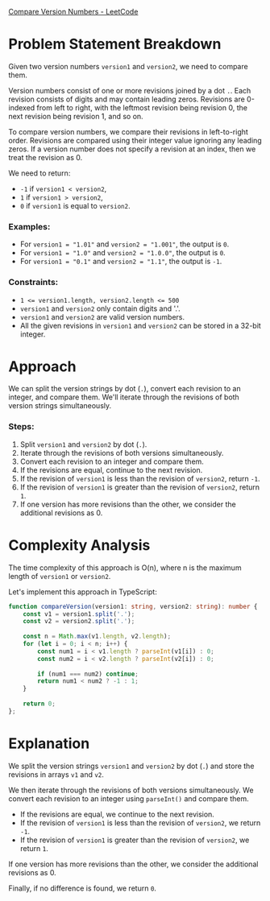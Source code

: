 [Compare Version Numbers - LeetCode](https://leetcode.com/problems/compare-version-numbers/description/?envType=daily-question&envId=2024-05-03)

# Problem Statement Breakdown
Given two version numbers `version1` and `version2`, we need to compare them.

Version numbers consist of one or more revisions joined by a dot `.`. Each revision consists of digits and may contain leading zeros. Revisions are 0-indexed from left to right, with the leftmost revision being revision 0, the next revision being revision 1, and so on.

To compare version numbers, we compare their revisions in left-to-right order. Revisions are compared using their integer value ignoring any leading zeros. If a version number does not specify a revision at an index, then we treat the revision as 0.

We need to return:
- `-1` if `version1 < version2`,
- `1` if `version1 > version2`,
- `0` if `version1` is equal to `version2`.

### Examples:

- For `version1 = "1.01"` and `version2 = "1.001"`, the output is `0`.
- For `version1 = "1.0"` and `version2 = "1.0.0"`, the output is `0`.
- For `version1 = "0.1"` and `version2 = "1.1"`, the output is `-1`.

### Constraints:
- `1 <= version1.length, version2.length <= 500`
- `version1` and `version2` only contain digits and '.'.
- `version1` and `version2` are valid version numbers.
- All the given revisions in `version1` and `version2` can be stored in a 32-bit integer.

# Approach
We can split the version strings by dot (`.`), convert each revision to an integer, and compare them. We'll iterate through the revisions of both version strings simultaneously.

### Steps:
1. Split `version1` and `version2` by dot (`.`).
2. Iterate through the revisions of both versions simultaneously.
3. Convert each revision to an integer and compare them.
4. If the revisions are equal, continue to the next revision.
5. If the revision of `version1` is less than the revision of `version2`, return `-1`.
6. If the revision of `version1` is greater than the revision of `version2`, return `1`.
7. If one version has more revisions than the other, we consider the additional revisions as 0.

# Complexity Analysis
The time complexity of this approach is O(n), where n is the maximum length of `version1` or `version2`.

Let's implement this approach in TypeScript:

```typescript
function compareVersion(version1: string, version2: string): number {
    const v1 = version1.split('.');
    const v2 = version2.split('.');
    
    const n = Math.max(v1.length, v2.length);
    for (let i = 0; i < n; i++) {
        const num1 = i < v1.length ? parseInt(v1[i]) : 0;
        const num2 = i < v2.length ? parseInt(v2[i]) : 0;
        
        if (num1 === num2) continue;
        return num1 < num2 ? -1 : 1;
    }
    
    return 0;
};
```

# Explanation
We split the version strings `version1` and `version2` by dot (`.`) and store the revisions in arrays `v1` and `v2`.

We then iterate through the revisions of both versions simultaneously. We convert each revision to an integer using `parseInt()` and compare them.

- If the revisions are equal, we continue to the next revision.
- If the revision of `version1` is less than the revision of `version2`, we return `-1`.
- If the revision of `version1` is greater than the revision of `version2`, we return `1`.

If one version has more revisions than the other, we consider the additional revisions as 0.

Finally, if no difference is found, we return `0`.